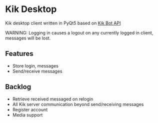 # Kik Desktop #
Kik desktop client written in PyQt5 based on [Kik Bot API](https://github.com/tomer8007/kik-bot-api-unofficial)

WARNING: Logging in causes a logout on any currently logged in client, messages will be lost. 

## Features
- Store login, messages
- Send/receive messages

## Backlog
- Retrieve received messaged on relogin
- All Kik server communication beyond send/receiving messages
- Register account
- Media support
